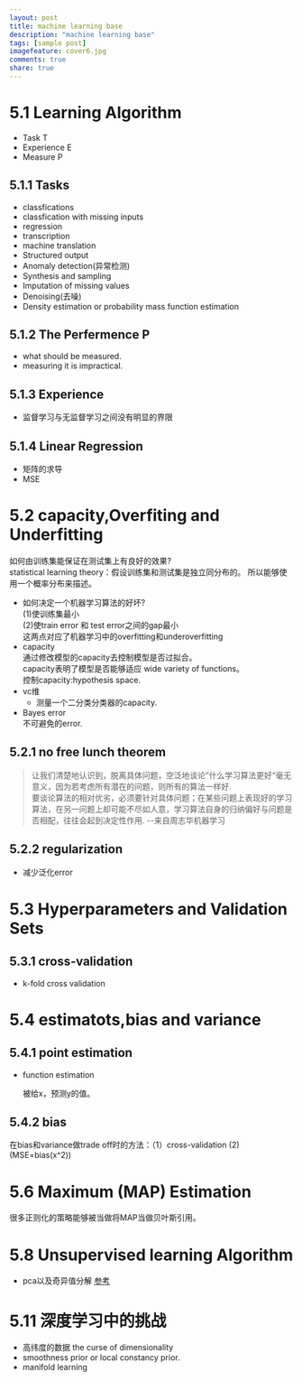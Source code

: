 ```yaml
---
layout: post
title: machine learning base
description: "machine learning base"
tags: [sample post]
imagefeature: cover6.jpg
comments: true
share: true
---
```


<script type="text/javascript" src="http://cdn.mathjax.org/mathjax/latest/MathJax.js?config=default"></script>
# 5.1 Learning Algorithm
* Task T
* Experience E
* Measure P
## 5.1.1 Tasks
* classfications
* classfication with missing inputs
* regression
* transcription
* machine translation
* Structured output
* Anomaly detection(异常检测)
* Synthesis and sampling
* Imputation of missing values
* Denoising(去噪)
* Density estimation or probability mass function estimation
## 5.1.2 The Perfermence P
  * what should be measured.
  * measuring it is impractical.
##  5.1.3 Experience
* 监督学习与无监督学习之间没有明显的界限
## 5.1.4 Linear Regression
* 矩阵的求导
* MSE
# 5.2 capacity,Overfiting and Underfitting  
如何由训练集能保证在测试集上有良好的效果?  
 statistical learning theory：假设训练集和测试集是独立同分布的。
所以能够使用一个概率分布来描述。
* 如何决定一个机器学习算法的好坏?  
  (1)使训练集最小  
  (2)使train error 和 test error之间的gap最小  
  这两点对应了机器学习中的overfitting和underoverfitting  
* capacity  
  通过修改模型的capacity去控制模型是否过拟合。  
  capacity表明了模型是否能够适应 wide variety of functions。  
  控制capacity:hypothesis space.      
* vc维
   * 测量一个二分类分类器的capacity.  
* Bayes error  
  不可避免的error.  
## 5.2.1 no free lunch theorem
  >让我们清楚地认识到，脱离具体问题，空泛地谈论”什么学习算法更好“毫无意义，因为若考虑所有潜在的问题，则所有的算法一样好.   
  要谈论算法的相对优劣，必须要针对具体问题；在某些问题上表现好的学习算法，在另一问题上却可能不尽如人意，学习算法自身的归纳偏好与问题是否相配，往往会起到决定性作用.
  --来自周志华机器学习

## 5.2.2 regularization
  * 减少泛化error
# 5.3 Hyperparameters and Validation Sets
## 5.3.1 cross-validation
  * k-fold cross validation
# 5.4 estimatots,bias and variance
## 5.4.1 point estimation
* function estimation

  被给x，预测y的值。

## 5.4.2 bias

 在bias和variance做trade off时的方法：（1）cross-validation (2)\(MSE=bias(x^2)\)

# 5.6 Maximum (MAP) Estimation

   很多正则化的策略能够被当做将MAP当做贝叶斯引用。
# 5.8 Unsupervised learning Algorithm
* pca以及奇异值分解 [参考](http://blog.csdn.net/zhongkelee/article/details/44064401)

# 5.11 深度学习中的挑战
* 高纬度的数据 the curse of dimensionality
* smoothness prior or local constancy prior.
* manifold learning
